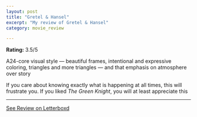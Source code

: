 ```yaml
---
layout: post
title: "Gretel & Hansel"
excerpt: "My review of Gretel & Hansel"
category: movie_review

---
```


**Rating:** 3.5/5

A24-core visual style — beautiful frames, intentional and expressive coloring, triangles and more triangles — and that emphasis on atmosphere over story

If you care about knowing exactly what is happening at all times, this will frustrate you. If you liked <i>The Green Knight</i>, you will at least appreciate this

<hr>

[See Review on Letterboxd](https://boxd.it/3VGIlj)
